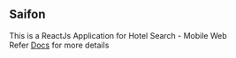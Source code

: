 ## Saifon
This is a ReactJs Application for Hotel Search - Mobile Web  
Refer [Docs](docs/) for more details
